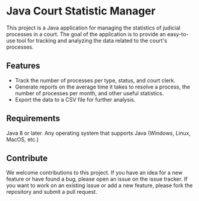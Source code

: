 # Java Court Statistic Manager

This project is a Java application for managing the statistics of judicial processes in a court. The goal of the application is to provide an easy-to-use tool for tracking and analyzing the data related to the court's processes.

## Features

- Track the number of processes per type, status, and court clerk.
- Generate reports on the average time it takes to resolve a process, the number of processes per month, and other useful statistics.
- Export the data to a CSV file for further analysis.

## Requirements

Java 8 or later.
Any operating system that supports Java (Windows, Linux, MacOS, etc.)

## Contribute

We welcome contributions to this project. If you have an idea for a new feature or have found a bug, please open an issue on the issue tracker. If you want to work on an existing issue or add a new feature, please fork the repository and submit a pull request.



